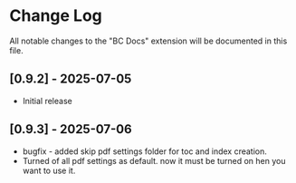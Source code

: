 # Change Log

All notable changes to the "BC Docs" extension will be documented in this file.

## [0.9.2] - 2025-07-05
- Initial release

## [0.9.3] - 2025-07-06
- bugfix - added skip pdf settings folder for toc and index creation.
- Turned of all pdf settings as default. now it must be turned on hen you want to use it.